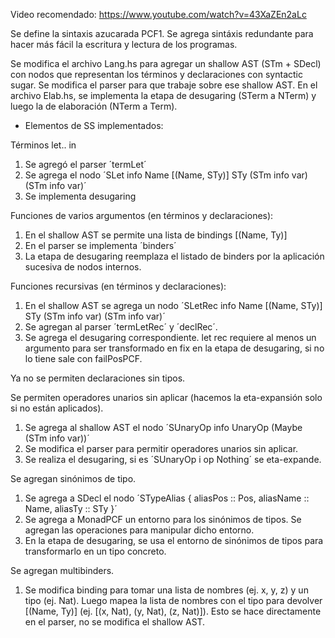 Video recomendado: https://www.youtube.com/watch?v=43XaZEn2aLc



Se define la sintaxis azucarada PCF1.
Se agrega sintáxis redundante para hacer más fácil la escritura y lectura de los programas.

Se modifica el archivo Lang.hs para agregar un shallow AST (STm + SDecl) con nodos que representan los términos y declaraciones con syntactic sugar.
Se modifica el parser para que trabaje sobre ese shallow AST. 
En el archivo Elab.hs, se implementa la etapa de desugaring (STerm a NTerm) y luego la de elaboración (NTerm a Term).

* Elementos de SS implementados:

Términos let.. in
1) Se agregó el parser ´termLet´
2) Se agrega el nodo ´SLet info Name [(Name, STy)] STy (STm info var) (STm info var)´
3) Se implementa desugaring

Funciones de varios argumentos (en términos y declaraciones):
1) En el shallow AST se permite una lista de bindings [(Name, Ty)]
2) En el parser se implementa ´binders´
3) La etapa de desugaring reemplaza el listado de binders por la aplicación sucesiva de nodos internos.

Funciones recursivas (en términos y declaraciones):
1) En el shallow AST se agrega un nodo ´SLetRec info Name [(Name, STy)] STy (STm info var) (STm info var)´
2) Se agregan al parser ´termLetRec´ y ´declRec´.
3) Se agrega el desugaring correspondiente. let rec requiere al menos un argumento para ser transformado en fix en la etapa de desugaring, si no lo tiene sale con failPosPCF.

Ya no se permiten declaraciones sin tipos.

Se permiten operadores unarios sin aplicar (hacemos la eta-expansión solo si no están aplicados).
1) Se agrega al shallow AST el nodo ´SUnaryOp info UnaryOp (Maybe (STm info var))´
2) Se modifica el parser para permitir operadores unarios sin aplicar.
3) Se realiza el desugaring, si es ´SUnaryOp i op Nothing´ se eta-expande.

Se agregan sinónimos de tipo.
1) Se agrega a SDecl el nodo ´STypeAlias { aliasPos :: Pos, aliasName :: Name, aliasTy :: STy }´
2) Se agrega a MonadPCF un entorno para los sinónimos de tipos. Se agregan las operaciones para manipular dicho entorno.
3) En la etapa de desugaring, se usa el entorno de sinónimos de tipos para transformarlo en un tipo concreto.

Se agregan multibinders.

1) Se modifica binding para tomar una lista de nombres (ej. x, y, z) y un tipo (ej. Nat). Luego mapea la lista de nombres con el tipo para devolver [(Name, Ty)] (ej. [(x, Nat), (y, Nat), (z, Nat)]). Esto se hace directamente en el parser, no se modifica el shallow AST.